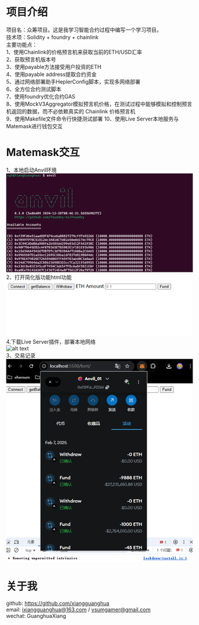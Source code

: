 # 项目介绍

项目名：众筹项目。这是我学习智能合约过程中编写一个学习项目。  
技术项：Solidity + foundry + chainlink  
主要功能点：  
1、使用Chainlink的价格预言机来获取当前的ETH/USD汇率  
2、获取预言机版本号  
3、使用payable方法接受用户投资的ETH  
4、使用payable address提取合约资金  
5、通过网络部署助手HeplerConfig脚本，实现多网络部署  
6、全方位合约测试脚本  
7、使用foundry优化合约GAS  
8、使用MockV3Aggregator模拟预言机价格，在测试过程中能够模拟和控制预言机返回的数据，而不必依赖真实的 Chainlink 价格预言机  
9、使用Makefile文件命令行快捷测试部署
10、使用Live Server本地服务与Matemask进行钱包交互

# Matemask交互

1、本地启动Anvil环境  
![alt text](img/image3.png)  
2、打开简化版功能html功能  
![alt text](img/image2.png)  
 4.下载Live Server插件，部署本地网络  
![alt text](img/mage4.png)  
3、交易记录  
![alt text](img/image.png)

# 关于我

github: https://github.com/xiangguanghua  
email: ixiangguanghua@163.com / vsumgamer@gmail.com  
wechat: GuanghuaXiang
